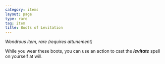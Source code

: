 ```yaml
---
category: items
layout: page
type: rare
tag: item
title: Boots of Levitation 
---
```

_Wondrous item, rare (requires attunement)_ 

While you wear these boots, you can use an action to cast the **_levitate_** spell on yourself at will. 
